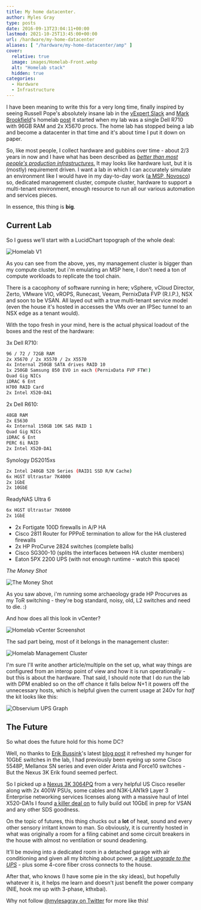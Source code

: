 ```yaml
---
title: My home datacenter.
author: Myles Gray
type: posts
date: 2016-09-13T23:04:11+00:00
lastmod: 2021-10-25T13:45:00+00:00
url: /hardware/my-home-datacenter
aliases: [ "/hardware/my-home-datacenter/amp" ]
cover:
  relative: true
  image: images/Homelab-Front.webp
  alt: "Homelab stack"
  hidden: true
categories:
  - Hardware
  - Infrastructure
---
```


I have been meaning to write this for a very long time, finally inspired by seeing Russell Pope's absolutely insane lab in the [vExpert Slack][1] and [Mark Brookfield][2]'s homelab [post][3] it started when my lab was a single Dell R710 with 96GB RAM and 2x X5670 procs. The home lab has stopped being a lab and become a datacenter in that time and it's about time I put it down on paper.

So, like most people, I collect hardware and gubbins over time - about 2/3 years in now and I have what has been described as _[better than most people's production infrastructures.][4]_ It may looks like hardware lust, but it is (mostly) requirement driven. I want a lab in which I can accurately simulate an environment like I would have in my day-to-day work ([a MSP, Novosco][5]) so, dedicated management cluster, compute cluster, hardware to support a multi-tenant environment, enough resource to run all our various automation and services pieces.

In essence, this thing is **big**.

## Current Lab

So I guess we'll start with a LucidChart topograph of the whole deal:

![Homelab V1][6]

As you can see from the above, yes, my management cluster is bigger than my compute cluster, but i'm emulating an MSP here, I don't need a ton of compute workloads to replicate the tool chain.

There is a cacophony of software running in here; vSphere, vCloud Director, Zerto, VMware VIO, vROPS, Runecast, Veeam, PernixData FVP (R.I.P.), NSX and soon to be VSAN. All layed out with a true multi-tenant service model (even the house it's hosted in accesses the VMs over an IPSec tunnel to an NSX edge as a tenant would).

With the topo fresh in your mind, here is the actual physical loadout of the boxes and the rest of the hardware:

3x Dell R710:

```sh
96 / 72 / 72GB RAM
2x X5670 / 2x X5570 / 2x X5570
4x Internal 250GB SATA drives RAID 10
1x 250GB Samsung 850 EVO in each (PernixData FVP FTW!)
Quad Gig NICs
iDRAC 6 Ent
H700 RAID Card
2x Intel X520-DA1
```

2x Dell R610:

```sh
48GB RAM
2x E5630
4x Internal 150GB 10K SAS RAID 1
Quad Gig NICs
iDRAC 6 Ent
PERC 6i RAID
2x Intel X520-DA1
```

Synology DS2015xs

```sh
2x Intel 240GB 520 Series (RAID1 SSD R/W Cache)
6x HGST Ultrastar 7K4000
2x 1GbE
2x 10GbE
```

ReadyNAS Ultra 6

```sh
6x HGST Ultrastar 7K6000
2x 1GbE
```

* 2x Fortigate 100D firewalls in A/P HA
* Cisco 2811 Router for PPPoE termination to allow for the HA clustered firewalls
* 2x HP ProCurve 2824 switches (complete balls)
* Cisco SG300-10 (splits the interfaces between HA cluster members)
* Eaton 5PX 2200 UPS (with not enough runtime - watch this space)

_The Money Shot_

![The Money Shot][7]

As you saw above, i'm running some archaeology grade HP Procurves as my ToR switching - they're bog standard, noisy, old, L2 switches and need to die. :)

And how does all this look in vCenter?

![Homelab vCenter Screenshot][8]

The sad part being, most of it belongs in the management cluster:

![Homelab Management Cluster][9]

I'm sure I'll write another article/multiple on the set up, what way things are configured from an interop point of view and how it is run operationally - but this is about the hardware. That said, I should note that I do run the lab with DPM enabled so on the off chance it falls below N+1 it powers off the unnecessary hosts, which is helpful given the current usage at 240v for _half_ the kit looks like this:

![Observium UPS Graph][10]

## The Future

So what does the future hold for this home DC?

Well, no thanks to [Erik Bussink][11]'s latest [blog post][12] it refreshed my hunger for 10GbE switches in the lab, I had previously been eyeing up some Cisco 5548P, Mellanox SN series and even older Arista and Force10 switches - But the Nexus 3K Erik found seemed perfect.

So I picked up a [Nexus 3K 3064PQ][13] from a very helpful US Cisco reseller along with 2x 400W PSUs, some cables and N3K-LAN1k9 Layer 3 Enterprise networking services licenses along with a massive haul of Intel X520-DA1s I found [a killer deal on][14] to fully build out 10GbE in prep for VSAN and any other SDS goodness.

On the topic of futures, this thing chucks out a **lot** of heat, sound and every other sensory irritant known to man. So obviously, it is currently hosted in what was originally a room for a filing cabinet and some circuit breakers in the house with almost no ventilation or sound deadening.

It'll be moving into a dedicated room in a detached garage with air conditioning and given all my bitching about power, a [_slight upgrade to the UPS_][15] - plus some 4-core fiber cross connects to the house.

After that, who knows (I have some pie in the sky ideas), but hopefully whatever it is, it helps me learn and doesn't just benefit the power company (NIE, hook me up with 3-phase, kthxbai).

Why not follow [@mylesagray on Twitter][16] for more like this!

 [1]: https://twitter.com/vexpert_slack
 [2]: https://twitter.com/virtualhobbit
 [3]: https://virtualhobbit.com/2016/04/13/upping-my-homelab-game/
 [4]: https://www.reddit.com/r/homelab/comments/4ibw6s/time_to_buy_some_rails/d2wx15i
 [5]: https://www.novosco.com/cloud-solutions
 [6]: images/Homelabv1.png
 [7]: images/Homelab-Front.jpg
 [8]: images/Screen-Shot-2016-09-13-at-23.12.07.png
 [9]: images/Screen-Shot-2016-09-13-at-23.14.16.png
 [10]: images/Screen-Shot-2016-09-14-at-00.00.26.png
 [11]: https://twitter.com/ErikBussink
 [12]: http://bussink.ch/?p=1810
 [13]: http://www.cisco.com/c/en/us/support/switches/nexus-3064-switch/model.html
 [14]: http://www.ebay.co.uk/itm/381700918035
 [15]: http://www.apc.com/shop/uk/en/products/APC-Symmetra-LX-16kVA-Scalable-to-16kVA-N-1-Tower-220-230-240V-or-380-400-415V/P-SYA16K16I
 [16]: https://twitter.com/mylesagray
